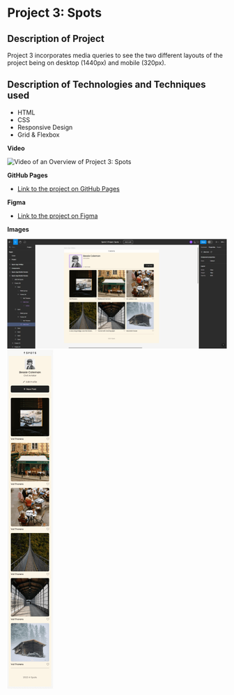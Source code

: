 # Project 3: Spots

## Description of Project

Project 3 incorporates media queries to see the two different layouts of the project being on desktop (1440px) and mobile (320px).

## Description of Technologies and Techniques used

- HTML
- CSS
- Responsive Design
- Grid & Flexbox

**Video**

![Video of an Overview of Project 3: Spots](https://drive.google.com/file/d/1yL3H19JulP-ant6vVhEUZEwMontv16Y8/view?usp=sharing)

**GitHub Pages**

- [Link to the project on GitHub Pages](https://billychilly808.github.io/se_project_spots/)

**Figma**

- [Link to the project on Figma](https://www.figma.com/file/BBNm2bC3lj8QQMHlnqRsga/Sprint-3-Project-%E2%80%94-Spots?type=design&node-id=2%3A60&mode=design&t=afgNFybdorZO6cQo-1)

**Images**

![Figma's Desktop view of the project](./images/demo/figma%20desktop.png)
![Figma's Mobile view of the project](./images/demo/project%203%20mobile%20view.png)
